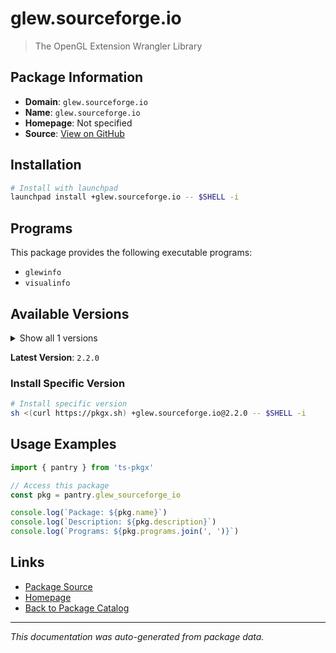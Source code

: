 # glew.sourceforge.io

> The OpenGL Extension Wrangler Library

## Package Information

- **Domain**: `glew.sourceforge.io`
- **Name**: `glew.sourceforge.io`
- **Homepage**: Not specified
- **Source**: [View on GitHub](https://github.com/pkgxdev/pantry/tree/main/projects/glew.sourceforge.io/package.yml)

## Installation

```bash
# Install with launchpad
launchpad install +glew.sourceforge.io -- $SHELL -i
```

## Programs

This package provides the following executable programs:

- `glewinfo`
- `visualinfo`

## Available Versions

<details>
<summary>Show all 1 versions</summary>

- `2.2.0`

</details>

**Latest Version**: `2.2.0`

### Install Specific Version

```bash
# Install specific version
sh <(curl https://pkgx.sh) +glew.sourceforge.io@2.2.0 -- $SHELL -i
```

## Usage Examples

```typescript
import { pantry } from 'ts-pkgx'

// Access this package
const pkg = pantry.glew_sourceforge_io

console.log(`Package: ${pkg.name}`)
console.log(`Description: ${pkg.description}`)
console.log(`Programs: ${pkg.programs.join(', ')}`)
```

## Links

- [Package Source](https://github.com/pkgxdev/pantry/tree/main/projects/glew.sourceforge.io/package.yml)
- [Homepage](#)
- [Back to Package Catalog](../package-catalog.md)

---

*This documentation was auto-generated from package data.*

